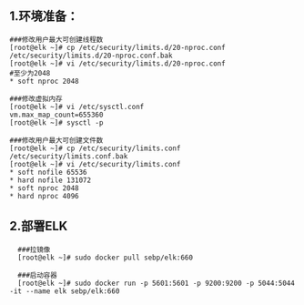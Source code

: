 1.环境准备：
---
    ###修改用户最大可创建线程数
    [root@elk ~]# cp /etc/security/limits.d/20-nproc.conf /etc/security/limits.d/20-nproc.conf.bak
    [root@elk ~]# vi /etc/security/limits.d/20-nproc.conf
    #至少为2048
    * soft nproc 2048

    ###修改虚拟内存
    [root@elk ~]# vi /etc/sysctl.conf
    vm.max_map_count=655360
    [root@elk ~]# sysctl -p

    ###修改用户最大可创建文件数
    [root@elk ~]# cp /etc/security/limits.conf /etc/security/limits.conf.bak
    [root@elk ~]# vi /etc/security/limits.conf
    * soft nofile 65536
    * hard nofile 131072
    * soft nproc 2048
    * hard nproc 4096

2.部署ELK
---
      ###拉镜像
      [root@elk ~]# sudo docker pull sebp/elk:660

      ###启动容器
      [root@elk ~]# sudo docker run -p 5601:5601 -p 9200:9200 -p 5044:5044 -it --name elk sebp/elk:660
